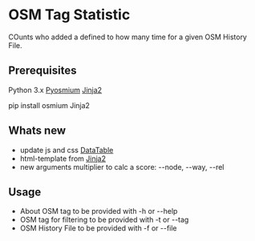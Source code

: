 # OSM Tag Statistic

COunts who added a defined to how many time for a given OSM History File.


## Prerequisites

Python 3.x
[Pyosmium](https://github.com/osmcode/pyosmium)
[Jinja2](https://github.com/pallets/jinja/)

pip install osmium Jinja2


## Whats new

- update js and css [DataTable](https://datatables.net/)
- html-template from [Jinja2](https://jinja.palletsprojects.com/)
- new arguments multiplier to calc a score: --node, --way, --rel


## Usage

* About OSM tag to be provided with -h or --help
* OSM tag for filtering to be provided with -t or --tag
* OSM History File to be provided with -f or --file
